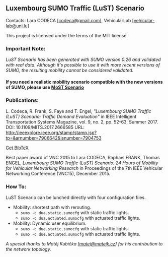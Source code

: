 ## Luxembourg SUMO Traffic (LuST) Scenario

Contacts: Lara CODECA [codeca@gmail.com], VehicularLab [vehicular-lab@uni.lu]

This project is licensed under the terms of the MIT license.

### Important Note:
_LuST Scenario has been generated with *SUMO version 0.26* and validated with real data._
_Although it's possible to use it with more recent versions of SUMO, the resulting mobility cannot be considered validated._

#### If you need a realistic mobility scenario compatible with the new versions of SUMO, please use [MoST Scenario](https://github.com/lcodeca/MoSTScenario)

### Publications:

L. Codeca, R. Frank, S. Faye and T. Engel,
*"Luxembourg SUMO Traffic (LuST) Scenario: Traffic Demand Evaluation"*
in IEEE Intelligent Transportation Systems Magazine, vol. 9, no. 2, pp. 52-63, Summer 2017.
DOI: 10.1109/MITS.2017.2666585
URL: http://ieeexplore.ieee.org/stamp/stamp.jsp?tp=&arnumber=7906642&isnumber=7904753

[Get BibTeX](https://github.com/lcodeca/LuSTScenario/blob/master/BibTeX.bib)

Best paper award of VNC 2015 to Lara CODECA, Raphael FRANK, Thomas ENGEL,
*Luxembourg SUMO Traffic (LuST) Scenario: 24 Hours of Mobility for Vehicular Networking Research*
in Proceedings of the 7th IEEE Vehicular Networking Conference (VNC15), December 2015.

### How To:
LuST Scenario can be lunched directly with four configuration files.
* Mobility: shortest path with rerouting.
  * `sumo -c dua.static.sumocfg` with static traffic lights.
  * `sumo -c dua.actuated.sumocfg` with actuated traffic lights.
* Mobility: Dynamic user equilibrium.
  * `sumo -c due.static.sumocfg` with static traffic lights.
  * `sumo -c due.actuated.sumocfg` with actuated traffic lights.

*A special thanks to Matěj Kubička [matej@matejk.cz] for his contribution to the network topology.*
